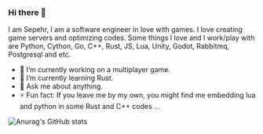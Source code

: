 ### Hi there 👋

I am Sepehr, I am a software engineer in love with games. I love creating game servers and optimizing codes. 
Some things I love and I work/play with are Python, Cython, Go, C++, Rust, JS, Lua, Unity, Godot, Rabbitmq, Postgresql and etc.

- 🔭 I’m currently working on a multiplayer game.
- 🌱 I’m currently learning Rust.
- 💬 Ask me about anything.
- ⚡ Fun fact: If you leave me by my own, you might find me embedding lua and python in some Rust and C++ codes ...

![Anurag's GitHub stats](https://github-readme-stats.vercel.app/api?username=RevengeComing&show_icons=true&theme=highcontrast)

<!--
**RevengeComing/RevengeComing** is a ✨ _special_ ✨ repository because its `README.md` (this file) appears on your GitHub profile.

Here are some ideas to get you started:

- 👯 I’m looking to collaborate on ...
- 🤔 I’m looking for help with ...
- 😄 Pronouns: ...
-->
